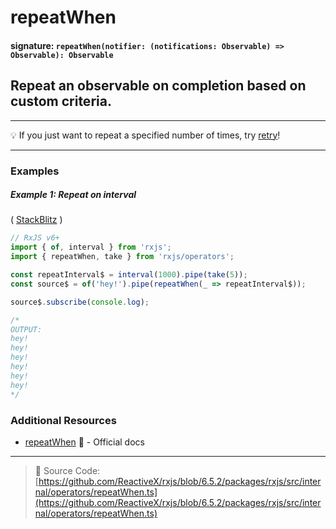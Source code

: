 # repeatWhen

#### signature: `repeatWhen(notifier: (notifications: Observable) => Observable): Observable`

## Repeat an observable on completion based on custom criteria.

---

💡 If you just want to repeat a specified number of times, try
[retry](retry.md)!

---



### Examples

##### Example 1: Repeat on interval

(
[StackBlitz](https://stackblitz.com/edit/rxjs-repeatwhen?file=index.ts&devtoolsheight=100)
)

```js
// RxJS v6+
import { of, interval } from 'rxjs';
import { repeatWhen, take } from 'rxjs/operators';

const repeatInterval$ = interval(1000).pipe(take(5));
const source$ = of('hey!').pipe(repeatWhen(_ => repeatInterval$));

source$.subscribe(console.log);

/*
OUTPUT:
hey!
hey!
hey!
hey!
hey!
hey!
*/
```

### Additional Resources

- [repeatWhen](https://rxjs.dev/api/operators/repeatWhen) 📰 - Official docs

---

> 📁 Source Code:
> [https://github.com/ReactiveX/rxjs/blob/6.5.2/packages/rxjs/src/internal/operators/repeatWhen.ts](https://github.com/ReactiveX/rxjs/blob/6.5.2/packages/rxjs/src/internal/operators/repeatWhen.ts)

